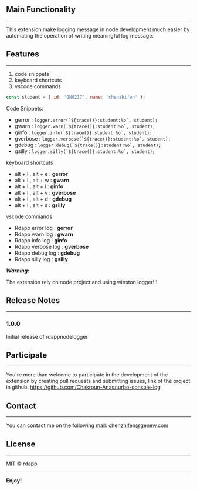 ## Main Functionality

---

This extension make logging message in node development much easier by automating the operation of writing meaningful log message.

## Features

---

1. code snippets
1. keyboard shortcuts
1. vscode commands

```javascript
const student = { id: 'GN0217', name: 'chenzhifen' };
```

Code Snippets:

- gerror : `` logger.error(`${trace()}:student:%o`, student); ``
- gwarn : `` logger.warn(`${trace()}:student:%o`, student); ``
- ginfo : `` logger.info(`${trace()}:student:%o`, student); ``
- gverbose : `` logger.verbose(`${trace()}:student:%o`, student); ``
- gdebug : `` logger.debug(`${trace()}:student:%o`, student); ``
- gsilly : `` logger.silly(`${trace()}:student:%o`, student); ``

keyboard shortcuts

- alt + l , alt + e : **gerror**
- alt + l , alt + w : **gwarn**
- alt + l , alt + i : **ginfo**
- alt + l , alt + v : **gverbose**
- alt + l , alt + d : **gdebug**
- alt + l , alt + s : **gsilly**

vscode commands

- Rdapp error log : **gerror**
- Rdapp warn log : **gwarn**
- Rdapp info log : **ginfo**
- Rdapp verbose log : **gverbose**
- Rdapp debug log : **gdebug**
- Rdapp silly log : **gsilly**

**_Warning:_**

The extension rely on node project and using winston logger!!!

## Release Notes

---

### 1.0.0

Initial release of rdappnodelogger

## Participate

---

You're more than welcome to participate in the development of the extension by creating pull requests and submitting issues, link of the project in github: https://github.com/Chakroun-Anas/turbo-console-log

## Contact

---

You can contact me on the following mail: chenzhifen@genew.com

## License

---

MIT &copy; rdapp

---

**Enjoy!**
